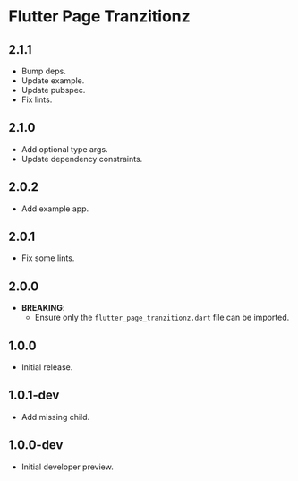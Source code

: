 # Flutter Page Tranzitionz

## 2.1.1

- Bump deps.
- Update example.
- Update pubspec.
- Fix lints.

## 2.1.0

- Add optional type args.
- Update dependency constraints.

## 2.0.2

- Add example app.

## 2.0.1

- Fix some lints.

## 2.0.0

- **BREAKING**:
  - Ensure only the `flutter_page_tranzitionz.dart` file can be imported.

## 1.0.0

- Initial release.

## 1.0.1-dev

- Add missing child.

## 1.0.0-dev

- Initial developer preview.
